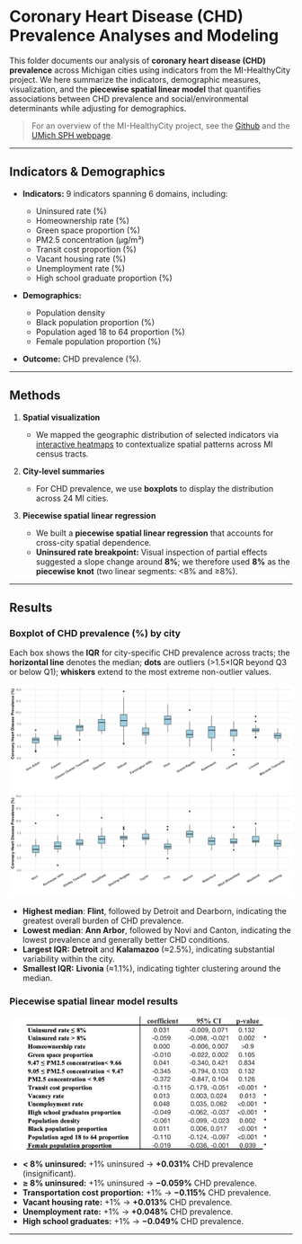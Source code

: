 # Coronary Heart Disease (CHD) Prevalence Analyses and Modeling

This folder documents our analysis of **coronary heart disease (CHD) prevalence** across Michigan cities using indicators from the MI-HealthyCity project. We here summarize the indicators, demographic measures, visualization, and the **piecewise spatial linear model** that quantifies associations between CHD prevalence and social/environmental determinants while adjusting for demographics.

> For an overview of the MI-HealthyCity project, see the [Github](https://github.com/YanlinTong/MI-HealthyCity/blob/main/README.md) and the [UMich SPH webpage](https://sph.umich.edu/ideas/mi-healthycity-tool.html).

---

## Indicators & Demographics

- **Indicators:** 9 indicators spanning 6 domains, including:
  - Uninsured rate (%)
  - Homeownership rate (%)
  - Green space proportion (%)
  - PM2.5 concentration (µg/m³)
  - Transit cost proportion (%)
  - Vacant housing rate (%)
  - Unemployment rate (%)
  - High school graduate proportion (%)

- **Demographics:**
  - Population density
  - Black population proportion (%)
  - Population aged 18 to 64 proportion (%)
  - Female population proportion (%)

- **Outcome:** CHD prevalence (%).

---

## Methods

1. **Spatial visualization**
   - We mapped the geographic distribution of selected indicators via <a href="https://yanlintong.github.io/MI-HealthyCity/html/1_CVD_Coronary_Heart_Disease.html" target="_blank">interactive heatmaps</a> to contextualize spatial patterns across MI census tracts.

2. **City-level summaries**
   - For CHD prevalence, we use **boxplots** to display the distribution across 24 MI cities.

3. **Piecewise spatial linear regression**
   - We built a **piecewise spatial linear regression** that accounts for cross-city spatial dependence.
   - **Uninsured rate breakpoint:** Visual inspection of partial effects suggested a slope change around **8%**; we therefore used **8%** as the **piecewise knot** (two linear segments: \<8% and ≥8%).

---

## Results

### Boxplot of CHD prevalence (%) by city
Each box shows the **IQR** for city-specific CHD prevalence across tracts; the **horizontal line** denotes the median; **dots** are outliers (>1.5×IQR beyond Q3 or below Q1); **whiskers** extend to the most extreme non-outlier values.

![Boxplot of CHD prevalence by city](images/boxplot_coronary_heart_disease.png)
  - **Highest median**: **Flint**, followed by Detroit and Dearborn, indicating the greatest overall burden of CHD prevalence.  
  - **Lowest median**: **Ann Arbor**, followed by Novi and Canton, indicating the lowest prevalence and generally better CHD conditions.
  - **Largest IQR:** **Detroit** and **Kalamazoo** (≈2.5%), indicating substantial variability within the city.
  - **Smallest IQR:** **Livonia** (≈1.1%), indicating tighter clustering around the median.

### Piecewise spatial linear model results

![Spatial piecewise linear regression table](images/model_coronary_heart_disease.png)

  - **\< 8% uninsured:** +1% uninsured → **+0.031%** CHD prevalence (insignificant).
  - **≥ 8% uninsured:** +1% uninsured → **−0.059%** CHD prevalence.
  - **Transportation cost proportion:** +1% → **−0.115%** CHD prevalence.
  - **Vacant housing rate:** +1% → **+0.013%** CHD prevalence.
  - **Unemployment rate:** +1% → **+0.048%** CHD prevalence.
  - **High school graduates:** +1% → **−0.049%** CHD prevalence.
  
---


